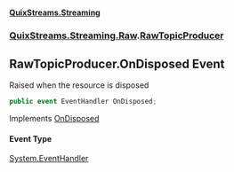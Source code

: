 #### [QuixStreams.Streaming](index.md 'index')
### [QuixStreams.Streaming.Raw](QuixStreams.Streaming.Raw.md 'QuixStreams.Streaming.Raw').[RawTopicProducer](RawTopicProducer.md 'QuixStreams.Streaming.Raw.RawTopicProducer')

## RawTopicProducer.OnDisposed Event

Raised when the resource is disposed

```csharp
public event EventHandler OnDisposed;
```

Implements [OnDisposed](IRawTopicProducer.OnDisposed.md 'QuixStreams.Streaming.Raw.IRawTopicProducer.OnDisposed')

#### Event Type
[System.EventHandler](https://docs.microsoft.com/en-us/dotnet/api/System.EventHandler 'System.EventHandler')